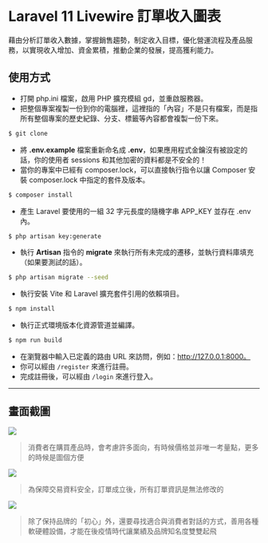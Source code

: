 # Laravel 11 Livewire 訂單收入圖表

藉由分析訂單收入數據，掌握銷售趨勢，制定收入目標，優化營運流程及產品服務，以實現收入增加、資金累積，推動企業的發展，提高獲利能力。

## 使用方式
- 打開 php.ini 檔案，啟用 PHP 擴充模組 gd，並重啟服務器。
- 把整個專案複製一份到你的電腦裡，這裡指的「內容」不是只有檔案，而是指所有整個專案的歷史紀錄、分支、標籤等內容都會複製一份下來。
```sh
$ git clone
```
- 將 __.env.example__ 檔案重新命名成 __.env__，如果應用程式金鑰沒有被設定的話，你的使用者 sessions 和其他加密的資料都是不安全的！
- 當你的專案中已經有 composer.lock，可以直接執行指令以讓 Composer 安裝 composer.lock 中指定的套件及版本。
```sh
$ composer install
```
- 產生 Laravel 要使用的一組 32 字元長度的隨機字串 APP_KEY 並存在 .env 內。
```sh
$ php artisan key:generate
```
- 執行 __Artisan__ 指令的 __migrate__ 來執行所有未完成的遷移，並執行資料庫填充（如果要測試的話）。
```sh
$ php artisan migrate --seed
```
- 執行安裝 Vite 和 Laravel 擴充套件引用的依賴項目。
```sh
$ npm install
```
- 執行正式環境版本化資源管道並編譯。
```sh
$ npm run build
```
- 在瀏覽器中輸入已定義的路由 URL 來訪問，例如：http://127.0.0.1:8000。
- 你可以經由 `/register` 來進行註冊。
- 完成註冊後，可以經由 `/login` 來進行登入。

----

## 畫面截圖
![](https://i.imgur.com/QmU5ULL.png)
> 消費者在購買產品時，會考慮許多面向，有時候價格並非唯一考量點，更多的時候是圖個方便

![](https://i.imgur.com/6kSM7bk.png)
> 為保障交易資料安全，訂單成立後，所有訂單資訊是無法修改的

![](https://i.imgur.com/Pc0cvth.png)
> 除了保持品牌的「初心」外，還要尋找適合與消費者對話的方式，善用各種軟硬體設備，才能在後疫情時代讓業績及品牌知名度雙雙起飛
